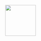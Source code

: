 <p align="center"> 
<img src="https://i.ibb.co/rZkpwJQ/9-B76-EAC4-768-B-4-CF8-927-C-9-BF16-CA6-F93-B-png.png" width="100px">
</p>
